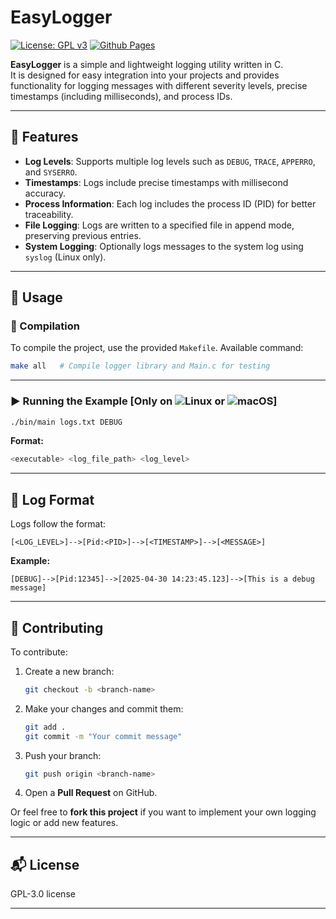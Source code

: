 

# EasyLogger
[![License: GPL v3](https://img.shields.io/badge/License-GPLv3-blue.svg)](https://www.gnu.org/licenses/gpl-3.0)
[![Github Pages](https://img.shields.io/badge/github%20pages-121013?style=for-the-badge&logo=github&logoColor=white)](https://github.com/Popper002)

**EasyLogger** is a simple and lightweight logging utility written in C.  
It is designed for easy integration into your projects and provides functionality for logging messages with different severity levels, precise timestamps (including milliseconds), and process IDs.

---

## 🔧 Features

- **Log Levels**: Supports multiple log levels such as `DEBUG`, `TRACE`, `APPERRO`, and `SYSERRO`.
- **Timestamps**: Logs include precise timestamps with millisecond accuracy.
- **Process Information**: Each log includes the process ID (PID) for better traceability.
- **File Logging**: Logs are written to a specified file in append mode, preserving previous entries.
- **System Logging**: Optionally logs messages to the system log using `syslog` (Linux only).

---

## 🚀 Usage

### 🔨 Compilation

To compile the project, use the provided `Makefile`. Available command:

```bash
make all   # Compile logger library and Main.c for testing
```

---

### ▶️ Running the Example [Only on   ![Linux](https://img.shields.io/badge/Linux-FCC624?style=for-the-badge&logo=linux&logoColor=black)  or  ![macOS](https://img.shields.io/badge/mac%20os-000000?style=for-the-badge&logo=macos&logoColor=F0F0F0)] 

```bash
./bin/main logs.txt DEBUG
```

**Format:**

```bash
<executable> <log_file_path> <log_level>
```

---

## 📄 Log Format

Logs follow the format:

```
[<LOG_LEVEL>]-->[Pid:<PID>]-->[<TIMESTAMP>]-->[<MESSAGE>]
```

**Example:**

```
[DEBUG]-->[Pid:12345]-->[2025-04-30 14:23:45.123]-->[This is a debug message]
```

---

## 🤝 Contributing

To contribute:

1. Create a new branch:

    ```bash
    git checkout -b <branch-name>
    ```

2. Make your changes and commit them:

    ```bash
    git add .
    git commit -m "Your commit message"
    ```

3. Push your branch:

    ```bash
    git push origin <branch-name>
    ```

4. Open a **Pull Request** on GitHub.

Or feel free to **fork this project** if you want to implement your own logging logic or add new features.

---
## 📬 License

 GPL-3.0 license

---

